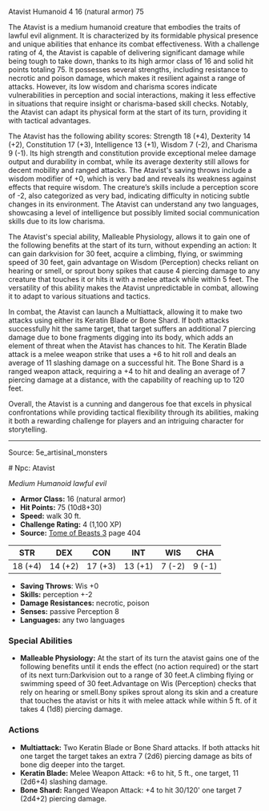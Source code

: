 <MonsterName/>Atavist</MonsterName>
<CreatureType/>Humanoid</CreatureType>
<CR/>4</CR>
<AC/>16 (natural armor)</AC>
<HP/>75</HP>
<summary>The Atavist is a medium humanoid creature that embodies the traits of lawful evil alignment. It is characterized by its formidable physical presence and unique abilities that enhance its combat effectiveness. With a challenge rating of 4, the Atavist is capable of delivering significant damage while being tough to take down, thanks to its high armor class of 16 and solid hit points totaling 75. It possesses several strengths, including resistance to necrotic and poison damage, which makes it resilient against a range of attacks. However, its low wisdom and charisma scores indicate vulnerabilities in perception and social interactions, making it less effective in situations that require insight or charisma-based skill checks. Notably, the Atavist can adapt its physical form at the start of its turn, providing it with tactical advantages.</summary>

<detail>

The Atavist has the following ability scores: Strength 18 (+4), Dexterity 14 (+2), Constitution 17 (+3), Intelligence 13 (+1), Wisdom 7 (-2), and Charisma 9 (-1). Its high strength and constitution provide exceptional melee damage output and durability in combat, while its average dexterity still allows for decent mobility and ranged attacks. The Atavist's saving throws include a wisdom modifier of +0, which is very bad and reveals its weakness against effects that require wisdom. The creature’s skills include a perception score of -2, also categorized as very bad, indicating difficulty in noticing subtle changes in its environment. The Atavist can understand any two languages, showcasing a level of intelligence but possibly limited social communication skills due to its low charisma.

The Atavist's special ability, Malleable Physiology, allows it to gain one of the following benefits at the start of its turn, without expending an action: It can gain darkvision for 30 feet, acquire a climbing, flying, or swimming speed of 30 feet, gain advantage on Wisdom (Perception) checks reliant on hearing or smell, or sprout bony spikes that cause 4 piercing damage to any creature that touches it or hits it with a melee attack while within 5 feet. The versatility of this ability makes the Atavist unpredictable in combat, allowing it to adapt to various situations and tactics.

In combat, the Atavist can launch a Multiattack, allowing it to make two attacks using either its Keratin Blade or Bone Shard. If both attacks successfully hit the same target, that target suffers an additional 7 piercing damage due to bone fragments digging into its body, which adds an element of threat when the Atavist has chances to hit. The Keratin Blade attack is a melee weapon strike that uses a +6 to hit roll and deals an average of 11 slashing damage on a successful hit. The Bone Shard is a ranged weapon attack, requiring a +4 to hit and dealing an average of 7 piercing damage at a distance, with the capability of reaching up to 120 feet.

Overall, the Atavist is a cunning and dangerous foe that excels in physical confrontations while providing tactical flexibility through its abilities, making it both a rewarding challenge for players and an intriguing character for storytelling.</detail>



---

Source: 5e_artisinal_monsters

<statblock>
# Npc: Atavist

*Medium* *Humanoid* *lawful evil*

- **Armor Class:** 16 (natural armor)
- **Hit Points:** 75 (10d8+30)
- **Speed:** walk 30 ft.
- **Challenge Rating:** 4 (1,100 XP)
- **Source:** [Tome of Beasts 3](https://koboldpress.com/kpstore/product/tome-of-beasts-3-for-5th-edition/) page 404

| STR | DEX | CON | INT | WIS | CHA |
| --- | --- | --- | --- | --- | --- |
| 18 (+4) | 14 (+2) | 17 (+3) | 13 (+1) | 7 (-2) | 9 (-1) |

- **Saving Throws**: Wis +0
- **Skills:** perception +-2
- **Damage Resistances:** necrotic, poison
- **Senses:** passive Perception 8
- **Languages:** any two languages

### Special Abilities

- **Malleable Physiology:** At the start of its turn the atavist gains one of the following benefits until it ends the effect (no action required) or the start of its next turn:Darkvision out to a range of 30 feet.A climbing flying or swimming speed of 30 feet.Advantage on Wis (Perception) checks that rely on hearing or smell.Bony spikes sprout along its skin and a creature that touches the atavist or hits it with melee attack while within 5 ft. of it takes 4 (1d8) piercing damage.

### Actions

- **Multiattack:** Two Keratin Blade or Bone Shard attacks. If both attacks hit one target the target takes an extra 7 (2d6) piercing damage as bits of bone dig deeper into the target.
- **Keratin Blade:** Melee Weapon Attack: +6 to hit, 5 ft., one target, 11 (2d6+4) slashing damage.
- **Bone Shard:** Ranged Weapon Attack: +4 to hit 30/120' one target 7 (2d4+2) piercing damage.


</statblock>


